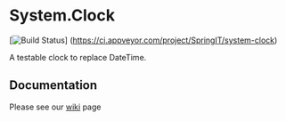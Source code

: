 # System.Clock

[![Build Status](https://ci.appveyor.com/api/projects/status/github/SpringIT/System.Clock?branch=master&svg=true)]
(https://ci.appveyor.com/project/SpringIT/system-clock)

A testable clock to replace DateTime.

## Documentation

Please see our [wiki](https://github.com/SpringIT/System.Clock/wiki) page
